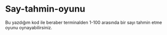 # Say-tahmin-oyunu
Bu yazdığım kod ile beraber terminalden 1-100 arasında bir sayı tahmin etme oyunu oynayabilirsiniz.
